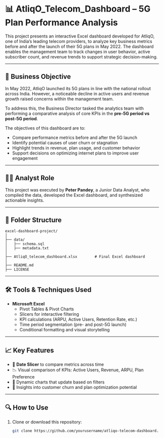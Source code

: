 # 📊 AtliqO_Telecom_Dashboard – 5G Plan Performance Analysis

This project presents an interactive Excel dashboard developed for AtliqO, one of India’s leading telecom providers, to analyze key business metrics before and after the launch of their 5G plans in May 2022. The dashboard enables the management team to track changes in user behavior, active subscriber count, and revenue trends to support strategic decision-making.

---

## 🧠 Business Objective

In May 2022, AtliqO launched its 5G plans in line with the national rollout across India. However, a noticeable decline in active users and revenue growth raised concerns within the management team. 

To address this, the Business Director tasked the analytics team with performing a comparative analysis of core KPIs in the **pre-5G period vs post-5G period**.

The objectives of this dashboard are to:
- Compare performance metrics before and after the 5G launch
- Identify potential causes of user churn or stagnation
- Highlight trends in revenue, plan usage, and customer behavior
- Support decisions on optimizing internet plans to improve user engagement

---

## 👨‍💼 Analyst Role

This project was executed by **Peter Pandey**, a Junior Data Analyst, who compiled the data, developed the Excel dashboard, and synthesized actionable insights.

---

## 📁 Folder Structure

```
excel-dashboard-project/
│
├── data/                   
│   ├── schema.sql
│   ├── metadata.txt
│
├── AtliqO_telecom_dashboard.xlsx        # Final Excel dashboard
│
├── README.md
├── LICENSE
```


---

## 🛠️ Tools & Techniques Used

- **Microsoft Excel**
  - Pivot Tables & Pivot Charts
  - Slicers for interactive filtering
  - KPI calculations (ARPU, Active Users, Retention Rate, etc.)
  - Time period segmentation (pre- and post-5G launch)
  - Conditional formatting and visual storytelling

---

## 📈 Key Features

- 📅 **Date Slicer** to compare metrics across time
- 📉 Visual comparison of KPIs: Active Users, Revenue, ARPU, Plan Preference
- 🔄 Dynamic charts that update based on filters
- 🧩 Insights into customer churn and plan optimization potential

---

## 🔍 How to Use

1. Clone or download this repository:
   ```bash
   git clone https://github.com/yourusername/atliqo-telecom-dashboard.git
